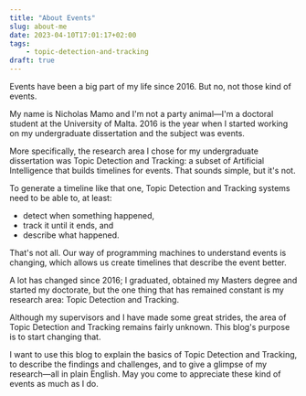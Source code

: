```yaml
---
title: "About Events"
slug: about-me
date: 2023-04-10T17:01:17+02:00
tags:
    - topic-detection-and-tracking
draft: true
---
```


Events have been a big part of my life since 2016.
But no, not those kind of events.

My name is Nicholas Mamo and I'm not a party animal—I'm a doctoral student at the University of Malta.
2016 is the year when I started working on my undergraduate dissertation and the subject was events.

More specifically, the research area I chose for my undergraduate dissertation was Topic Detection and Tracking: a subset of Artificial Intelligence that builds timelines for events.
That sounds simple, but it's not.

To generate a timeline like that one, Topic Detection and Tracking systems need to be able to, at least:

- detect when something happened,
- track it until it ends, and
- describe what happened.

That's not all.
Our way of programming machines to understand events is changing, which allows us create timelines that describe the event better.

A lot has changed since 2016; I graduated, obtained my Masters degree and started my doctorate, but the one thing that has remained constant is my research area: Topic Detection and Tracking.

Although my supervisors and I have made some great strides, the area of Topic Detection and Tracking remains fairly unknown.
This blog's purpose is to start changing that.

I want to use this blog to explain the basics of Topic Detection and Tracking, to describe the findings and challenges, and to give a glimpse of my research—all in plain English.
May you come to appreciate these kind of events as much as I do.